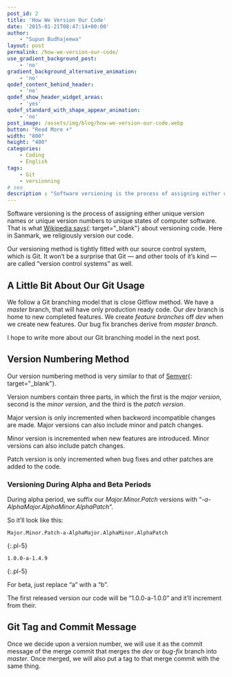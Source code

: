 ```yaml
---
post_id: 2
title: 'How We Version Our Code'
date: '2015-01-21T08:47:14+00:00'
author: 
    - "Supun Budhajeewa"
layout: post
permalink: /how-we-version-our-code/
use_gradient_background_post:
    - 'no'
gradient_background_alternative_animation:
    - 'no'
qodef_content_behind_header:
    - 'no'
qodef_show_header_widget_areas:
    - 'yes'
qodef_standard_with_shape_appear_animation:
    - 'no'
post_image: /assets/img/blog/how-we-version-our-code.webp
button: "Read More +"
width: "800"
height: "400"
categories:
    - Coding
    - English
tags:
    - Git
    - versionning
# seo
description : "Software versioning is the process of assigning either unique version names or unique version numbers to unique states of computer software. That is what Wikipedia says about versioning code. Here in Sanmark, we religiously version our code. Our versioning method is tightly fitted with our source control system, which is Git. It won&#8217;t be a [&hellip;]"
---
```


Software versioning is the process of assigning either unique version names or unique version numbers to unique states of computer software. That is what [Wikipedia says](http://en.wikipedia.org/wiki/Software_versioning){: target="_blank"} about versioning code. Here in Sanmark, we religiously version our code.

Our versioning method is tightly fitted with our source control system, which is Git. It won’t be a surprise that Git — and other tools of it’s kind — are called “version control systems” as well.

## A Little Bit About Our Git Usage

We follow a Git branching model that is close Gitflow method. We have a *master* branch, that will have only production ready code. Our *dev* branch is home to new completed features. We create *feature branches* off *dev* when we create new features. Our bug fix branches derive from *master branch*.

I hope to write more about our Git branching model in the next post.

## Version Numbering Method

Our version numbering method is very similar to that of [Semver](http://semver.org/){: target="_blank"}.

Version numbers contain three parts, in which the first is the *major version*, second is the *minor version*, and the third is the *patch version*.

Major version is only incremented when backword incompatible changes are made. Major versions can also include minor and patch changes.

Minor version is incremented when new features are introduced. Minor versions can also include patch changes.

Patch version is only incremented when bug fixes and other patches are added to the code.

### Versioning During Alpha and Beta Periods

During alpha period, we suffix our *Major.Minor.Patch* versions with “*-a-AlphaMajor.AlphaMinor.AlphaPatch*“.

So it’ll look like this:

```
Major.Minor.Patch-a-AlphaMajor.AlphaMinor.AlphaPatch
```
{:.pl-5}

```
1.0.0-a-1.4.9
```
{:.pl-5}


For beta, just replace “a” with a “b”.

The first released version our code will be “1.0.0-a-1.0.0” and it’ll increment from their.

## Git Tag and Commit Message

Once we decide upon a version number, we will use it as the commit message of the merge commit that merges the *dev* or *bug-fix* branch into *master*. Once merged, we will also put a tag to that merge commit with the same thing.